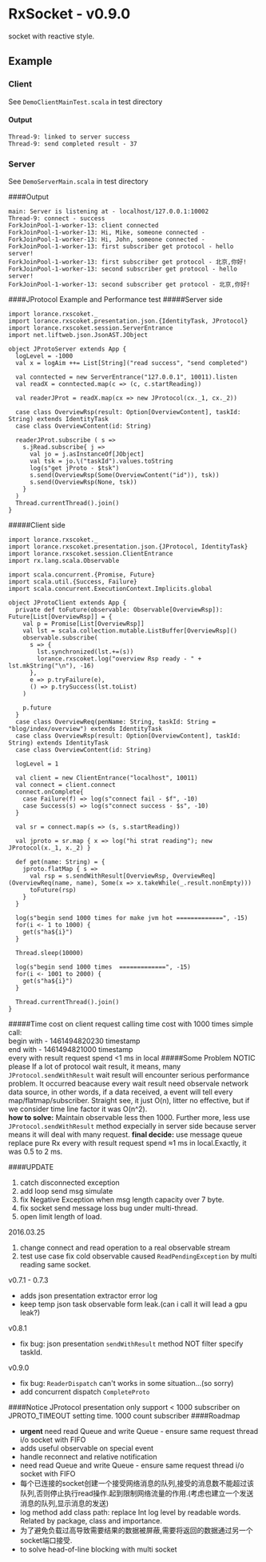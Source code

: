 # RxSocket - v0.9.0
socket with reactive style.

## Example

### Client
See `DemoClientMainTest.scala` in test directory

#### Output
```
Thread-9: linked to server success
Thread-9: send completed result - 37
```

### Server
See `DemoServerMain.scala` in test directory

####Output
```
main: Server is listening at - localhost/127.0.0.1:10002
Thread-9: connect - success
ForkJoinPool-1-worker-13: client connected
ForkJoinPool-1-worker-13: Hi, Mike, someone connected - 
ForkJoinPool-1-worker-13: Hi, John, someone connected - 
ForkJoinPool-1-worker-13: first subscriber get protocol - hello server!
ForkJoinPool-1-worker-13: first subscriber get protocol - 北京,你好!
ForkJoinPool-1-worker-13: second subscriber get protocol - hello server!
ForkJoinPool-1-worker-13: second subscriber get protocol - 北京,你好!
```  

####JProtocol Example and Performance test
#####Server side
```
import lorance.rxscoket._
import lorance.rxscoket.presentation.json.{IdentityTask, JProtocol}
import lorance.rxscoket.session.ServerEntrance
import net.liftweb.json.JsonAST.JObject

object JProtoServer extends App {
  logLevel = -1000
  val x = logAim ++= List[String]("read success", "send completed")

  val conntected = new ServerEntrance("127.0.0.1", 10011).listen
  val readX = conntected.map(c => (c, c.startReading))

  val readerJProt = readX.map(cx => new JProtocol(cx._1, cx._2))

  case class OverviewRsp(result: Option[OverviewContent], taskId: String) extends IdentityTask
  case class OverviewContent(id: String)

  readerJProt.subscribe ( s =>
    s.jRead.subscribe{ j =>
      val jo = j.asInstanceOf[JObject]
      val tsk = jo.\("taskId").values.toString
      log(s"get jProto - $tsk")
      s.send(OverviewRsp(Some(OverviewContent("id")), tsk))
      s.send(OverviewRsp(None, tsk))
    }
  )
  Thread.currentThread().join()
}
```

#####Client side
```
import lorance.rxscoket._
import lorance.rxscoket.presentation.json.{JProtocol, IdentityTask}
import lorance.rxscoket.session.ClientEntrance
import rx.lang.scala.Observable

import scala.concurrent.{Promise, Future}
import scala.util.{Success, Failure}
import scala.concurrent.ExecutionContext.Implicits.global

object JProtoClient extends App {
  private def toFuture(observable: Observable[OverviewRsp]): Future[List[OverviewRsp]] = {
    val p = Promise[List[OverviewRsp]]
    val lst = scala.collection.mutable.ListBuffer[OverviewRsp]()
    observable.subscribe(
      s => {
        lst.synchronized(lst.+=(s))
        lorance.rxscoket.log("overview Rsp ready - " + lst.mkString("\n"), -16)
      },
      e => p.tryFailure(e),
      () => p.trySuccess(lst.toList)
    )

    p.future
  }
  case class OverviewReq(penName: String, taskId: String = "blog/index/overview") extends IdentityTask
  case class OverviewRsp(result: Option[OverviewContent], taskId: String) extends IdentityTask
  case class OverviewContent(id: String)

  logLevel = 1

  val client = new ClientEntrance("localhost", 10011)
  val connect = client.connect
  connect.onComplete{
    case Failure(f) => log(s"connect fail - $f", -10)
    case Success(s) => log(s"connect success - $s", -10)
  }

  val sr = connect.map(s => (s, s.startReading))

  val jproto = sr.map { x => log("hi strat reading"); new JProtocol(x._1, x._2) }

  def get(name: String) = {
    jproto.flatMap { s =>
      val rsp = s.sendWithResult[OverviewRsp, OverviewReq](OverviewReq(name, name), Some(x => x.takeWhile(_.result.nonEmpty)))
      toFuture(rsp)
    }
  }

  log(s"begin send 1000 times for make jvm hot =============", -15)
  for(i <- 1 to 1000) {
    get(s"ha${i}")
  }

  Thread.sleep(10000)

  log(s"begin send 1000 times  =============", -15)
  for(i <- 1001 to 2000) {
    get(s"ha${i}")
  }

  Thread.currentThread().join()
}

```
#####Time cost on client request calling
time cost with 1000 times simple call:  
begin with - 1461494820230 timestamp  
end with - 1461494821000 timestamp  
every with result request spend <1 ms in local
#####Some Problem NOTIC please
If a lot of protocol wait result, it means, many `JProtocol.sendWithResult` wait result will encounter serious performance problem. It occurred beacause every wait result need observale network data source, in other words, if a data received, a event will tell every map/flatmap/subscriber. Straight see, it just O(n), litter no effective, but if we consider time line factor it was O(n^2).  
**how to solve:** Maintain observable less then 1000. Further more, less use `JProtocol.sendWithResult` method expecially in server side because server means it will deal with many request.
**final decide:** use message queue replace pure Rx
every with result request spend ≈1 ms in local.Exactly, it was 0.5 to 2 ms.

####UPDATE  
1. catch disconnected exception
2. add loop send msg simulate
3. fix Negative Exception when msg length capacity over 7 byte.
4. fix socket send message loss bug under multi-thread.
5. open limit length of load.  

2016.03.25  
1. change connect and read operation to a real observable stream  
2. test use case fix cold observable caused `ReadPendingException` by multi reading same socket.

v0.7.1 - 0.7.3
* adds json presentation extractor error log
* keep temp json task observable form leak.(can i call it will lead a gpu leak?)

v0.8.1
* fix bug: json presentation `sendWithResult` method NOT filter specify taskId.

v0.9.0
* fix bug: `ReaderDispatch` can't works in some situation...(so sorry)
* add concurrent dispatch `CompleteProto`

####Notice
JProtocol presentation only support < 1000 subscriber on JPROTO_TIMEOUT setting time.
1000 count subscriber 
####Roadmap
* **urgent** need read Queue and write Queue - ensure same request thread i/o socket with FIFO
* adds useful observable on special event
* handle reconnect and relative notification
* need read Queue and write Queue - ensure same request thread i/o socket with FIFO
* 每个已连接的socket创建一个接受网络消息的队列,接受的消息数不能超过该队列,否则停止执行read操作.起到限制网络流量的作用.(考虑也建立一个发送消息的队列,显示消息的发送)
* log method add class path: replace Int log level by readable words. Related by package, class and importance.
* 为了避免负载过高导致需要结果的数据被屏蔽,需要将返回的数据通过另一个socket端口接受.
* to solve head-of-line blocking with multi socket